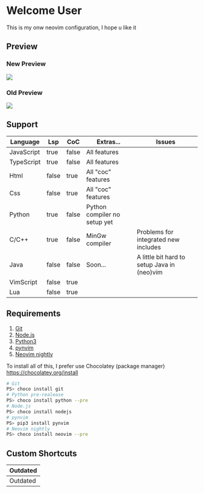 # Welcome User
This is my onw neovim configuration, I hope u like it

## Preview

### New Preview
![](https://github.com/sssimxn/nvim4win/blob/dev/newpreview.png)

### Old Preview
![](https://github.com/sssimxn/nvim4win/blob/dev/preview.png)

## Support

<table>
	<thead>
		<tr>
			<th>Language</th>
			<th>Lsp</th>
			<th>CoC</th>
			<th>Extras...</th>
			<th>Issues</th>
		</tr>
	</thead>
	<tbody>
		<tr>
			<td>JavaScript</td>
			<td>true</td>
			<td>false</td>
			<td>All features</td>
			<td></td>
		</tr>
		<tr>
			<td>TypeScript</td>
			<td>true</td>
			<td>false</td>
			<td>All features</td>
			<td></td>
		</tr>
		<tr>
			<td>Html</td>
			<td>false</td>
			<td>true</td>
			<td>All "coc" features</td>
			<td></td>
		</tr>
		<tr>
			<td>Css</td>
			<td>false</td>
			<td>true</td>
			<td>All "coc" features</td>
			<td></td>
		</tr>
		<tr>
			<td>Python</td>
			<td>true</td>
			<td>false</td>
			<td>Python compiler no setup yet</td>
			<td></td>
		</tr>
		<tr>
			<td>C/C++</td>
			<td>true</td>
			<td>false</td>
			<td>MinGw compiler</td>
			<td>Problems for integrated new includes</td>
		</tr>
		<tr>
			<td>Java</td>
			<td>false</td>
			<td>false</td>
			<td>Soon...</td>
			<td>A little bit hard to setup Java in (neo)vim</td>
		</tr>
		<tr>
			<td>VimScript</td>
			<td>false</td>
			<td>true</td>
			<td></td>
			<td></td>
		</tr>
		<tr>
			<td>Lua</td>
			<td>false</td>
			<td>true</td>
			<td></td>
			<td></td>
		</tr>
	</tbody>
</table>

## Requirements

1. [Git](https://git-scm.com/downloads)
2. [Node.js](https://nodejs.org/es/download/)
3. [Python3](https://www.python.org/downloads/) 
4. [pynvim](https://github.com/neovim/pynvim) 
5. [Neovim nightly](https://github.com/neovim/neovim/releases/tag/nightly)

To install all of this, I prefer use Chocolatey (package manager)
https://chocolatey.org/install
```bash
# Git
PS> choco install git
# Python pre-realease
PS> choco install python --pre 
# Node.js
PS> choco install nodejs
# pynvim
PS> pip3 install pynvim
# Neovim nightly
PS> choco install neovim --pre 
```

## Custom Shortcuts

<table>
	<thead>
		<tr>
			<th>Outdated</th>
		</tr>
	</thead>
	<tbody>
		<tr>
			<td>Outdated</td>
		</tr>
	</tbody>
</table>

